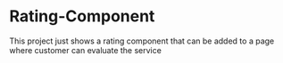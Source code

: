 # Rating-Component
This project just shows a rating component that can be added to a page where customer can evaluate the service 
